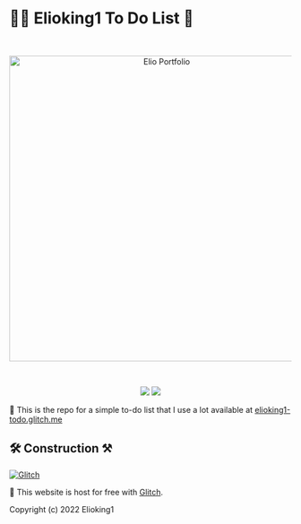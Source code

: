 # 🐱‍🏍 Elioking1 To Do List 📜

<div align="center">
  <br/>
  <p>
    <img src="https://image.thum.io/get/width/1920/crop/675/noanimate/https://elioking1-todo.glitch.me" width="546" alt="Elio Portfolio" />
  </p>
  <br/>
  <p>
    <a href="https://github.com/Elioking1/elio-portfolio"><img src="https://badgen.net/github/watchers/Elioking1/elio-portfolio"></a>
    <a href="https://glitch.com"><img src="https://img.shields.io/badge/glitch-%233333FF.svg?style=for-the-badge&logo=glitch&logoColor=white"></a>
  </p>
</div>

📇 This is the repo for a simple to-do list that I use a lot available at [elioking1-todo.glitch.me](https://elioking1-todo.glitch.me)

## 🛠 Construction ⚒

[![Glitch](https://www.bleepstatic.com/content/hl-images/2021/11/18/Glitch-hp.jpg)](https://glitch.com/)

🔨 This website is host for free with [Glitch](https://glitch.com/).

Copyright (c) 2022 Elioking1
